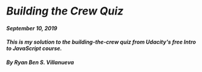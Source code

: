 # _Building the Crew Quiz_
#### _September 10, 2019_
#### _This is my solution to the building-the-crew quiz from Udacity's free Intro to JavaScript course._
#### _By Ryan Ben S. Villanueva_